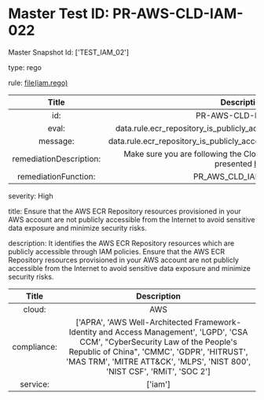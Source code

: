 



# Master Test ID: PR-AWS-CLD-IAM-022


Master Snapshot Id: ['TEST_IAM_02']

type: rego

rule: [file(iam.rego)]  
  
  
  
  

|Title|Description|
| :---: | :---: |
|id: |PR-AWS-CLD-IAM-022|
|eval: |data.rule.ecr_repository_is_publicly_accessible_through_iam_policies|
|message: |data.rule.ecr_repository_is_publicly_accessible_through_iam_policies_err|
|remediationDescription: |Make sure you are following the Cloudformation template format presented <a href='https://boto3.amazonaws.com/v1/documentation/api/latest/reference/services/iam.html#IAM.Client.get_role' target='_blank'>here</a>|
|remediationFunction: |PR_AWS_CLD_IAM_022.py|


severity: High

title: Ensure that the AWS ECR Repository resources provisioned in your AWS account are not publicly accessible from the Internet to avoid sensitive data exposure and minimize security risks.

description: It identifies the AWS ECR Repository resources which are publicly accessible through IAM policies. Ensure that the AWS ECR Repository resources provisioned in your AWS account are not publicly accessible from the Internet to avoid sensitive data exposure and minimize security risks.  
  
  

|Title|Description|
| :---: | :---: |
|cloud: |AWS|
|compliance: |['APRA', 'AWS Well-Architected Framework-Identity and Access Management', 'LGPD', 'CSA CCM', "CyberSecurity Law of the People's Republic of China", 'CMMC', 'GDPR', 'HITRUST', 'MAS TRM', 'MITRE ATT&CK', 'MLPS', 'NIST 800', 'NIST CSF', 'RMiT', 'SOC 2']|
|service: |['iam']|



[file(iam.rego)]: https://github.com/prancer-io/prancer-compliance-test/tree/master/aws/cloud/iam.rego
